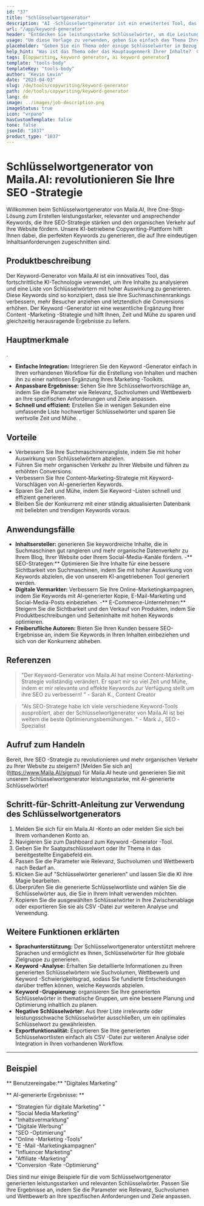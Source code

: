 ```yaml
---
id: "37"
title: "Schlüsselwortgenerator"
description: "AI -Schlüsselwortgenerator ist ein erweitertes Tool, das künstliche Intelligenz verwendet, um relevante und leistungsstarke Schlüsselwörter für Ihren Inhalt zu generieren.  Es hilft Ihnen, einzigartige und leistungsstarke Keywords zu entdecken, um Ihre Blog-Beiträge, Artikel und andere Online-Inhalte für eine bessere Sichtbarkeit und das Engagement zu optimieren."
url: "/app/keyword-generator"
header: "Entdecken Sie leistungsstarke Schlüsselwörter, um die Leistung Ihres Inhalts zu steigern."
usage: "Um diese Vorlage zu verwenden, geben Sie einfach das Thema Ihres Inhalts oder einige verwandte Schlüsselwörter ein.  Der KI-Schlüsselwortgenerator generiert dann eine Liste relevanter und leistungsstarker Schlüsselwörter, um Ihre Inhalte für eine bessere Sichtbarkeit und das Engagement zu optimieren."
placeholder: "Geben Sie ein Thema oder einige Schlüsselwörter in Bezug auf Ihre Inhalte ein, z. B. digitales Marketing, Reisebloggen oder Fitness -Tipps."
help_hint: "Was ist das Thema oder das Hauptaugenmerk Ihrer Inhalte?  Geben Sie ein paar verwandte Schlüsselwörter an, und wir generieren eine Liste leistungsstarker Schlüsselwörter, um die Leistung Ihres Inhalts zu verbessern."
tags: [Copywriting, keyword generator, ai keyword generator]
template: "tools-body"
templateKey: "tools-body"
author: "Kevin Levin"
date: "2023-04-03"
slug: /de/tools/copywriting/keyword-generator
path: /de/tools/copywriting/keyword-generator
lang: de
image: ../images/job-description.png
imageStatus: true
icon: "vrpano"
hasCustomTemplate: false
tone: false
jsonId: "1037"
product_type: "1037"
---
```


# Schlüsselwortgenerator von Maila.AI: revolutionieren Sie Ihre SEO -Strategie

Willkommen beim Schlüsselwortgenerator von Maila.AI, Ihre One-Stop-Lösung zum Erstellen leistungsstarker, relevanter und ansprechender Keywords, die Ihre SEO-Strategie stärken und den organischen Verkehr auf Ihre Website fördern. Unsere KI-betriebene Copywriting-Plattform hilft Ihnen dabei, die perfekten Keywords zu generieren, die auf Ihre eindeutigen Inhaltsanforderungen zugeschnitten sind.

## Produktbeschreibung

Der Keyword-Generator von Maila.AI ist ein innovatives Tool, das fortschrittliche KI-Technologie verwendet, um Ihre Inhalte zu analysieren und eine Liste von Schlüsselwörtern mit hoher Auswirkung zu generieren. Diese Keywords sind so konzipiert, dass sie Ihre Suchmaschinenrankings verbessern, mehr Besucher anziehen und letztendlich die Conversions erhöhen. Der Keyword -Generator ist eine wesentliche Ergänzung Ihrer Content -Marketing -Strategie und hilft Ihnen, Zeit und Mühe zu sparen und gleichzeitig herausragende Ergebnisse zu liefern.

## Hauptmerkmale

.

- **Einfache Integration:** Integrieren Sie den Keyword -Generator einfach in Ihren vorhandenen Workflow für die Erstellung von Inhalten und machen ihn zu einer nahtlosen Ergänzung Ihres Marketing -Toolkits.
- **Anpassbare Ergebnisse:** Sehen Sie Ihre Schlüsselwortvorschläge an, indem Sie die Parameter wie Relevanz, Suchvolumen und Wettbewerb an Ihre spezifischen Anforderungen und Ziele anpassen.
- **Schnell und effizient:** Erstellen Sie in wenigen Sekunden eine umfassende Liste hochwertiger Schlüsselwörter und sparen Sie wertvolle Zeit und Mühe.
  .

## Vorteile

- Verbessern Sie Ihre Suchmaschinenrangliste, indem Sie mit hoher Auswirkung von Schlüsselwörtern abzielen.
- Führen Sie mehr organischen Verkehr zu Ihrer Website und führen zu erhöhten Conversions.
- Verbessern Sie Ihre Content-Marketing-Strategie mit Keyword-Vorschlägen von AI-generierten Keywords.
- Sparen Sie Zeit und Mühe, indem Sie Keyword -Listen schnell und effizient generieren.
- Bleiben Sie der Konkurrenz mit einer ständig aktualisierten Datenbank mit beliebten und trendigen Keywords voraus.

## Anwendungsfälle

- **Inhaltsersteller:** generieren Sie keywordreiche Inhalte, die in Suchmaschinen gut rangieren und mehr organische Datenverkehr zu Ihrem Blog, Ihrer Website oder Ihrem Social-Media-Kanäle fördern. -** SEO-Strategen:** Optimieren Sie Ihre Inhalte für eine bessere Sichtbarkeit von Suchmaschinen, indem Sie mit hoher Auswirkung von Keywords abzielen, die von unserem KI-angetriebenen Tool generiert werden.
- **Digitale Vermarkter:** Verbessern Sie Ihre Online-Marketingkampagnen, indem Sie Keywords mit AI-generierter Kopie, E-Mail-Marketing und Social-Media-Posts einbeziehen. -** E-Commerce-Unternehmen:** Steigern Sie die Sichtbarkeit und den Verkauf von Produkten, indem Sie Produktbeschreibungen und Seiteninhalte mit hohen Keywords optimieren.
- **Freiberufliche Autoren:** Bieten Sie Ihren Kunden bessere SEO-Ergebnisse an, indem Sie Keywords in Ihren Inhalten einbeziehen und sich von der Konkurrenz abheben.

## Referenzen

> "Der Keyword-Generator von Maila.AI hat meine Content-Marketing-Strategie vollständig verändert. Er spart mir so viel Zeit und Mühe, indem er mir relevante und effekte Keywords zur Verfügung stellt um ihre SEO zu verbessern! " - Sarah K., Content Creator

> "Als SEO-Stratege habe ich viele verschiedene Keyword-Tools ausprobiert, aber der Schlüsselwortgenerator von Maila.AI ist bei weitem die beste Optimierungsbemühungen. " - Mark J., SEO -Spezialist

## Aufruf zum Handeln

Bereit, Ihre SEO -Strategie zu revolutionieren und mehr organischen Verkehr zu Ihrer Website zu steigern? [Melden Sie sich an] (https://www.Maila.AI/signup) für Maila.AI heute und generieren Sie mit unserem Schlüsselwortgenerator leistungsstarke, mit AI-generierte Schlüsselwörter!

## Schritt-für-Schritt-Anleitung zur Verwendung des Schlüsselwortgenerators

1. Melden Sie sich für ein Maila.AI -Konto an oder melden Sie sich bei Ihrem vorhandenen Konto an.
2. Navigieren Sie zum Dashboard zum Keyword -Generator -Tool.
3. Geben Sie Ihr Saatgutschlüsselwort oder Ihr Thema in das bereitgestellte Eingabefeld ein.
4. Passen Sie die Parameter wie Relevanz, Suchvolumen und Wettbewerb nach Bedarf an.
5. Klicken Sie auf "Schlüsselwörter generieren" und lassen Sie die KI ihre Magie bearbeiten.
6. Überprüfen Sie die generierte Schlüsselwortliste und wählen Sie die Schlüsselwörter aus, die Sie in Ihrem Inhalt verwenden möchten.
7. Kopieren Sie die ausgewählten Schlüsselwörter in Ihre Zwischenablage oder exportieren Sie sie als CSV -Datei zur weiteren Analyse und Verwendung.

## Weitere Funktionen erklärten

- **Sprachunterstützung:** Der Schlüsselwortgenerator unterstützt mehrere Sprachen und ermöglicht es Ihnen, Schlüsselwörter für Ihre globale Zielgruppe zu generieren.
- **Keyword -Analyse:** Erhalten Sie detaillierte Informationen zu Ihren generierten Schlüsselwörtern wie Suchvolumen, Wettbewerb und Keyword -Schwierigkeitsgrad, sodass Sie fundierte Entscheidungen darüber treffen können, welche Keywords abzielen.
- **Keyword -Gruppierung:** organisieren Sie Ihre generierten Schlüsselwörter in thematische Gruppen, um eine bessere Planung und Optimierung inhaltlich zu planen.
- **Negative Schlüsselwörter:** Aus Ihrer Liste irrelevante oder leistungsschwache Schlüsselwörter ausschließen, um ein optimales Schlüsselwort zu gewährleisten.
- **Exportfunktionalität:** Exportieren Sie Ihre generierten Schlüsselwortlisten einfach als CSV -Datei zur weiteren Analyse oder Integration in Ihren vorhandenen Workflow.

---

## Beispiel

** Benutzereingabe:** "Digitales Marketing"

** AI-generierte Ergebnisse: **

- "Strategien für digitale Marketing" "
- "Social Media Marketing"
- "Inhaltsvermarktung"
- "Digitale Werbung"
- "SEO -Optimierung"
- "Online -Marketing -Tools"
- "E -Mail -Marketingkampagnen"
- "Influencer Marketing"
- "Affiliate -Marketing"
- "Conversion -Rate -Optimierung"

Dies sind nur einige Beispiele für die vom Schlüsselwortgenerator generierten leistungsstarken und relevanten Schlüsselwörter. Passen Sie Ihre Ergebnisse an, indem Sie die Parameter wie Relevanz, Suchvolumen und Wettbewerb an Ihre spezifischen Anforderungen und Ziele anpassen.
